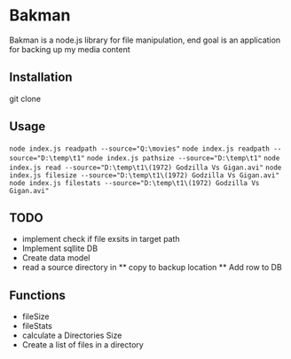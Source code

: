 # Bakman

Bakman is a node.js library for file manipulation, end goal is an application for backing up my media content

## Installation

git clone 

## Usage
`node index.js readpath --source="Q:\movies"`
`node index.js readpath --source="D:\temp\t1"`
`node index.js pathsize --source="D:\temp\t1"`
`node index.js read --source="D:\temp\t1\(1972) Godzilla Vs Gigan.avi"`
`node index.js filesize --source="D:\temp\t1\(1972) Godzilla Vs Gigan.avi"`
`node index.js filestats --source="D:\temp\t1\(1972) Godzilla Vs Gigan.avi"`


## TODO
* implement check if file exsits in target path
* Implement sqllite DB
* Create data model
* read a source directory in
** copy to backup location
** Add row to DB

## Functions
* fileSize
* fileStats
* calculate a Directories Size
* Create a list of files in a directory



